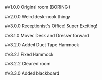 #v1.0.0
Original room (BORING!)

#v2.0.0
Weird desk-nook thingy

#v3.0.0
Receptionist's Office! Super Exciting!

#v3.1.0
Moved Desk and Dresser forward

#v3.2.0
Added Duct Tape Hammock

#v3.2.1
Fixed Hammock

#v3.2.2
Cleaned room

#v3.3.0
Added blackboard
